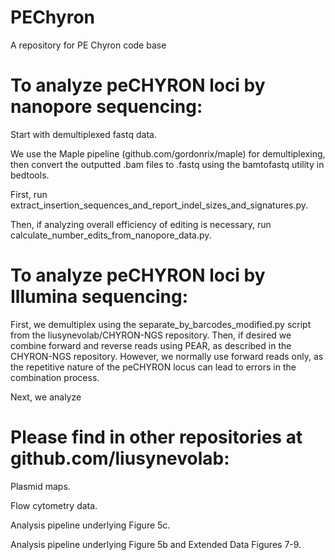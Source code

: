 # PEChyron
A repository for PE Chyron code base

# To analyze peCHYRON loci by nanopore sequencing:

Start with demultiplexed fastq data.

We use the Maple pipeline (github.com/gordonrix/maple) for demultiplexing, then convert the outputted .bam files to .fastq using the bamtofastq utility in bedtools.

First, run extract_insertion_sequences_and_report_indel_sizes_and_signatures.py.

Then, if analyzing overall efficiency of editing is necessary, run calculate_number_edits_from_nanopore_data.py.

# To analyze peCHYRON loci by Illumina sequencing:

First, we demultiplex using the separate_by_barcodes_modified.py script from the liusynevolab/CHYRON-NGS repository. Then, if desired we combine forward and reverse reads using PEAR, as described in the CHYRON-NGS repository. However, we normally use forward reads only, as the repetitive nature of the peCHYRON locus can lead to errors in the combination process.

Next, we analyze

# Please find in other repositories at github.com/liusynevolab:

Plasmid maps.

Flow cytometry data.

Analysis pipeline underlying Figure 5c.

Analysis pipeline underlying Figure 5b and Extended Data Figures 7-9.
